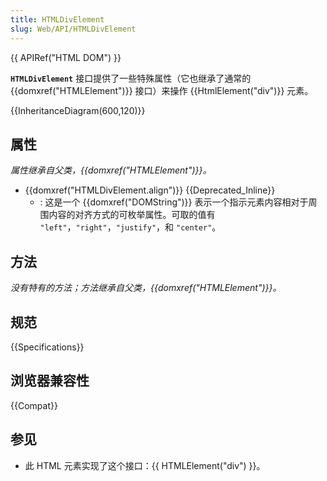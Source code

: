 ```yaml
---
title: HTMLDivElement
slug: Web/API/HTMLDivElement
---
```


{{ APIRef("HTML DOM") }}

**`HTMLDivElement`** 接口提供了一些特殊属性（它也继承了通常的 {{domxref("HTMLElement")}} 接口）来操作 {{HtmlElement("div")}} 元素。

{{InheritanceDiagram(600,120)}}

## 属性

_属性继承自父类，{{domxref("HTMLElement")}}。_

- {{domxref("HTMLDivElement.align")}} {{Deprecated_Inline}}
  - : 这是一个 {{domxref("DOMString")}} 表示一个指示元素内容相对于周围内容的对齐方式的可枚举属性。可取的值有 `"left"`，`"right"`，`"justify"`，和 `"center"`。

## 方法

_没有特有的方法；方法继承自父类，{{domxref("HTMLElement")}}。_

## 规范

{{Specifications}}

## 浏览器兼容性

{{Compat}}

## 参见

- 此 HTML 元素实现了这个接口：{{ HTMLElement("div") }}。
